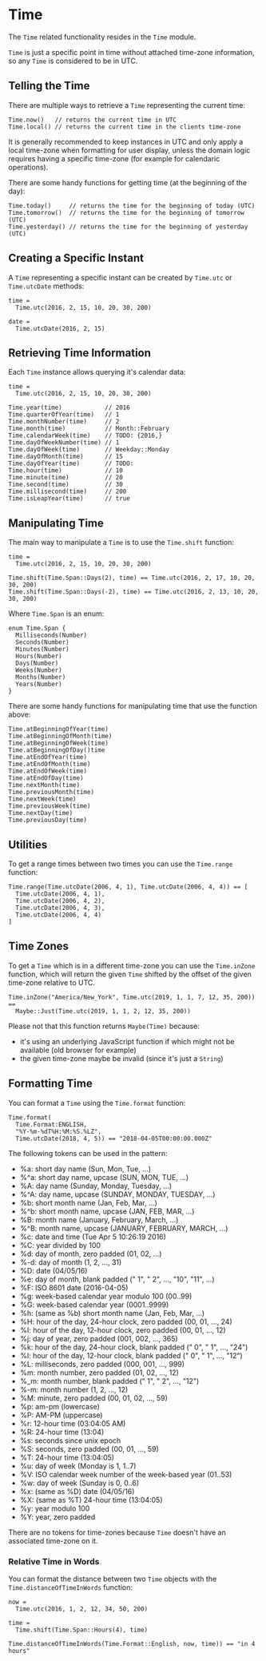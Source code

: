 # Time

The `Time` related functionality resides in the `Time` module.

`Time` is just a specific point in time without attached time-zone information, so any `Time` is considered to be in UTC.

## Telling the Time

There are multiple ways to retrieve a `Time` representing the current time:

```
Time.now()   // returns the current time in UTC
Time.local() // returns the current time in the clients time-zone
```

It is generally recommended to keep instances in UTC and only apply a local time-zone when formatting for user display, unless the domain logic requires having a specific time-zone (for example for calendaric operations).

There are some handy functions for getting time (at the beginning of the day):

```
Time.today()     // returns the time for the beginning of today (UTC)
Time.tomorrow()  // returns the time for the beginning of tomorrow (UTC)
Time.yesterday() // returns the time for the beginning of yesterday (UTC)
```

## Creating a Specific Instant

A `Time` representing a specific instant can be created by `Time.utc` or `Time.utcDate` methods:

```
time =
  Time.utc(2016, 2, 15, 10, 20, 30, 200)

date =
  Time.utcDate(2016, 2, 15)
```

## Retrieving Time Information

Each `Time` instance allows querying it's calendar data:

```
time =
  Time.utc(2016, 2, 15, 10, 20, 30, 200)

Time.year(time)            // 2016
Time.quarterOfYear(time)   // 1
Time.monthNumber(time)     // 2
Time.month(time)           // Month::February
Time.calendarWeek(time)    // TODO: {2016,}
Time.dayOfWeekNumber(time) // 1
Time.dayOfWeek(time)       // Weekday::Monday
Time.dayOfMonth(time)      // 15
Time.dayOfYear(time)       // TODO:
Time.hour(time)            // 10
Time.minute(time)          // 20
Time.second(time)          // 30
Time.millisecond(time)     // 200
Time.isLeapYear(time)      // true
```

## Manipulating Time

The main way to manipulate a `Time` is to use the `Time.shift` function:

```
time =
  Time.utc(2016, 2, 15, 10, 20, 30, 200)

Time.shift(Time.Span::Days(2), time) == Time.utc(2016, 2, 17, 10, 20, 30, 200)
Time.shift(Time.Span::Days(-2), time) == Time.utc(2016, 2, 13, 10, 20, 30, 200)
```

Where `Time.Span` is an enum:

```
enum Time.Span {
  Milliseconds(Number)
  Seconds(Number)
  Minutes(Number)
  Hours(Number)
  Days(Number)
  Weeks(Number)
  Months(Number)
  Years(Number)
}
```

There are some handy functions for manipulating time that use the function above:

```
Time.atBeginningOfYear(time)
Time.atBeginningOfMonth(time)
Time.atBeginningOfWeek(time)
Time.atBeginningOfDay()time
Time.atEndOfYear(time)
Time.atEndOfMonth(time)
Time.atEndOfWeek(time)
Time.atEndOfDay(time)
Time.nextMonth(time)
Time.previousMonth(time)
Time.nextWeek(time)
Time.previousWeek(time)
Time.nextDay(time)
Time.previousDay(time)
```

## Utilities

To get a range times between two times you can use the `Time.range` function:

```
Time.range(Time.utcDate(2006, 4, 1), Time.utcDate(2006, 4, 4)) == [
  Time.utcDate(2006, 4, 1),
  Time.utcDate(2006, 4, 2),
  Time.utcDate(2006, 4, 3),
  Time.utcDate(2006, 4, 4)
]
```

## Time Zones

To get a `Time` which is in a different time-zone you can use the `Time.inZone` function, which will return the given `Time` shifted by the offset of the given time-zone relative to UTC.

```
Time.inZone("America/New_York", Time.utc(2019, 1, 1, 7, 12, 35, 200)) ==
  Maybe::Just(Time.utc(2019, 1, 1, 2, 12, 35, 200))
```

Please not that this function returns `Maybe(Time)` because:

- it's using an underlying JavaScript function if which might not be available (old browser for example)
- the given time-zone maybe be invalid (since it's just a `String`)

## Formatting Time

You can format a `Time` using the `Time.format` function:

```
Time.format(
  Time.Format:ENGLISH,
  "%Y-%m-%dT%H:%M:%S.%LZ",
  Time.utcDate(2018, 4, 5)) == "2018-04-05T00:00:00.000Z"
```

The following tokens can be used in the pattern:

  - %a: short day name (Sun, Mon, Tue, ...)
  - %^a: short day name, upcase (SUN, MON, TUE, ...)
  - %A: day name (Sunday, Monday, Tuesday, ...)
  - %^A: day name, upcase (SUNDAY, MONDAY, TUESDAY, ...)
  - %b: short month name (Jan, Feb, Mar, ...)
  - %^b: short month name, upcase (JAN, FEB, MAR, ...)
  - %B: month name (January, February, March, ...)
  - %^B: month name, upcase (JANUARY, FEBRUARY, MARCH, ...)
  - %c: date and time (Tue Apr 5 10:26:19 2016)
  - %C: year divided by 100
  - %d: day of month, zero padded (01, 02, ...)
  - %-d: day of month (1, 2, ..., 31)
  - %D: date (04/05/16)
  - %e: day of month, blank padded (" 1", " 2", ..., "10", "11", ...)
  - %F: ISO 8601 date (2016-04-05)
  - %g: week-based calendar year modulo 100 (00..99)
  - %G: week-based calendar year (0001..9999)
  - %h: (same as %b) short month name (Jan, Feb, Mar, ...)
  - %H: hour of the day, 24-hour clock, zero padded (00, 01, ..., 24)
  - %I: hour of the day, 12-hour clock, zero padded (00, 01, ..., 12)
  - %j: day of year, zero padded (001, 002, ..., 365)
  - %k: hour of the day, 24-hour clock, blank padded (" 0", " 1", ..., "24")
  - %l: hour of the day, 12-hour clock, blank padded (" 0", " 1", ..., "12")
  - %L: milliseconds, zero padded (000, 001, ..., 999)
  - %m: month number, zero padded (01, 02, ..., 12)
  - %_m: month number, blank padded (" 1", " 2", ..., "12")
  - %-m: month number (1, 2, ..., 12)
  - %M: minute, zero padded (00, 01, 02, ..., 59)
  - %p: am-pm (lowercase)
  - %P: AM-PM (uppercase)
  - %r: 12-hour time (03:04:05 AM)
  - %R: 24-hour time (13:04)
  - %s: seconds since unix epoch
  - %S: seconds, zero padded (00, 01, ..., 59)
  - %T: 24-hour time (13:04:05)
  - %u: day of week (Monday is 1, 1..7)
  - %V: ISO calendar week number of the week-based year (01..53)
  - %w: day of week (Sunday is 0, 0..6)
  - %x: (same as %D) date (04/05/16)
  - %X: (same as %T) 24-hour time (13:04:05)
  - %y: year modulo 100
  - %Y: year, zero padded

There are no tokens for time-zones because `Time` doesn't have an associated time-zone on it.

### Relative Time in Words

You can format the distance between two `Time` objects with the `Time.distanceOfTimeInWords` function:

```
now =
  Time.utc(2016, 1, 2, 12, 34, 50, 200)

time =
  Time.shift(Time.Span::Hours(4), time)

Time.distanceOfTimeInWords(Time.Format::English, now, time)) == "in 4 hours"
```
